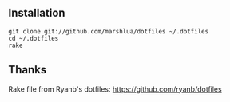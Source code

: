## Installation

    git clone git://github.com/marshlua/dotfiles ~/.dotfiles
    cd ~/.dotfiles
    rake

## Thanks
Rake file from Ryanb's dotfiles: <https://github.com/ryanb/dotfiles>
